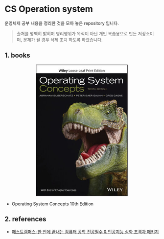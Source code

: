 # CS Operation system

운영체제 공부 내용을 정리한 것을 모아 놓은 repository 입니다.

> 출처를 명백히 밝히며 영리행위가 목적이 아닌 개인 복습용으로 만든 저장소이며, 문제가 될 경우 삭제 조치 하도록 하겠습니다.

## 1. books

<p align="center">
    <img src="./os/resource/temp.jpg"/>
</p>

- Operating System Concepts 10th Edition

## 2. references

- [패스트캠퍼스-한 번에 끝내는 컴퓨터 공학 전공필수 & 인공지능 심화 초격차 패키지
  ](https://fastcampus.co.kr/dev_online_computer?gclid=CjwKCAjw-L-ZBhB4EiwA76YzOVYgofuuBK0m6-w4ajgUjcy9yLNw5uyAFlKnHANGpVAo-L8NEgcJ7hoCoOAQAvD_BwE)
